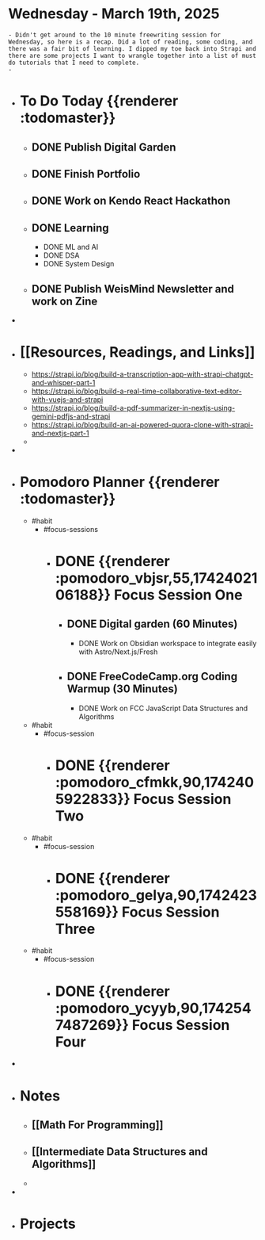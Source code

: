 # Wednesday - March 19th, 2025
	- Didn't get around to the 10 minute freewriting session for Wednesday, so here is a recap. Did a lot of reading, some coding, and there was a fair bit of learning. I dipped my toe back into Strapi and there are some projects I want to wrangle together into a list of must do tutorials that I need to complete.
	-
- # To Do Today {{renderer :todomaster}}
	- ## DONE Publish Digital Garden
	- ## DONE Finish Portfolio
	- ## DONE Work on Kendo React Hackathon
	- ## DONE Learning
		- DONE ML and AI
		- DONE DSA
		- DONE System Design
	- ## DONE Publish WeisMind Newsletter and work on Zine
-
- # [[Resources, Readings, and Links]]
	- https://strapi.io/blog/build-a-transcription-app-with-strapi-chatgpt-and-whisper-part-1
	- https://strapi.io/blog/build-a-real-time-collaborative-text-editor-with-vuejs-and-strapi
	- https://strapi.io/blog/build-a-pdf-summarizer-in-nextjs-using-gemini-pdfjs-and-strapi
	- https://strapi.io/blog/build-an-ai-powered-quora-clone-with-strapi-and-nextjs-part-1
	-
-
- # Pomodoro Planner {{renderer :todomaster}}
	- #habit
		- #focus-sessions
			- # DONE {{renderer :pomodoro_vbjsr,55,1742402106188}} Focus Session One
				- ## DONE Digital garden (60 Minutes)
					- DONE Work on Obsidian workspace to integrate easily with Astro/Next.js/Fresh
				- ## DONE FreeCodeCamp.org Coding Warmup (30 Minutes)
					- DONE Work on FCC JavaScript Data Structures and Algorithms
	- #habit
		- #focus-session
			- # DONE {{renderer :pomodoro_cfmkk,90,1742405922833}} Focus Session Two
	- #habit
		- #focus-session
			- # DONE {{renderer :pomodoro_gelya,90,1742423558169}} Focus Session Three
	- #habit
		- #focus-session
			- # DONE {{renderer :pomodoro_ycyyb,90,1742547487269}} Focus Session Four
-
- # Notes
	- ## [[Math For Programming]]
	- ## [[Intermediate Data Structures and Algorithms]]
	-
-
- # Projects